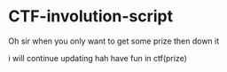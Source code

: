 # CTF-involution-script

Oh sir
when you only want to get some prize then down it

i will continue updating
hah
have fun in ctf(prize)
